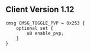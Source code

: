 ## Client Version 1.12

```rust,ignore
cmsg CMSG_TOGGLE_PVP = 0x253 {
    optional set {    
        u8 enable_pvp;        
    }    
}

```
